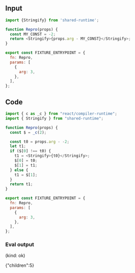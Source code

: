 
## Input

```javascript
import {Stringify} from 'shared-runtime';

function Repro(props) {
  const MY_CONST = -2;
  return <Stringify>{props.arg - MY_CONST}</Stringify>;
}

export const FIXTURE_ENTRYPOINT = {
  fn: Repro,
  params: [
    {
      arg: 3,
    },
  ],
};

```

## Code

```javascript
import { c as _c } from "react/compiler-runtime";
import { Stringify } from "shared-runtime";

function Repro(props) {
  const $ = _c(2);

  const t0 = props.arg - -2;
  let t1;
  if ($[0] !== t0) {
    t1 = <Stringify>{t0}</Stringify>;
    $[0] = t0;
    $[1] = t1;
  } else {
    t1 = $[1];
  }
  return t1;
}

export const FIXTURE_ENTRYPOINT = {
  fn: Repro,
  params: [
    {
      arg: 3,
    },
  ],
};

```
      
### Eval output
(kind: ok) <div>{"children":5}</div>